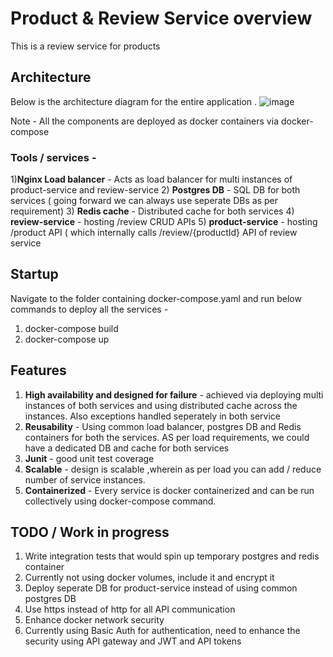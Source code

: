 # Product & Review Service overview
This is a review service for products

## Architecture
Below is the architecture diagram for the entire application .
![image](https://user-images.githubusercontent.com/12785130/232682925-5f365906-329d-4a4d-9a6d-2d3c61bbf814.png)

Note - All the components are deployed as docker containers via docker-compose

### Tools / services -
1)**Nginx Load balancer** - Acts as load balancer for multi instances of product-service and review-service
2) **Postgres DB** - SQL DB for both services ( going forward we can always use seperate DBs as per requirement)
3) **Redis cache** - Distributed cache for both services
4) **review-service** - hosting /review CRUD APIs
5) **product-service** - hosting /product API ( which internally calls /review/{productId} API of review service

## Startup
Navigate to the folder containing docker-compose.yaml and run below commands to deploy all the services  -
1) docker-compose build
2) docker-compose up


## Features 
1) **High availability and designed for failure** - achieved via deploying multi instances of both services and using distributed cache across the instances. Also exceptions handled seperately in both service
2) **Reusability** - Using common load balancer, postgres DB and Redis containers for both the services. AS per load requirements, we could have a dedicated DB and cache for both services
3) **Junit** - good unit test coverage
4) **Scalable** - design is scalable ,wherein as per load you can add / reduce number of service instances.
5) **Containerized** - Every service is docker containerized and can be run collectively using docker-compose command.

## TODO / Work in progress
1) Write integration tests that would spin up temporary postgres and redis container
2) Currently not using docker volumes, include it and encrypt it
3) Deploy seperate DB for product-service instead of using common postgres DB
4) Use https instead of http for all API communication 
5) Enhance docker network security
6) Currently using Basic Auth for authentication, need to enhance the security using API gateway and JWT and API tokens



